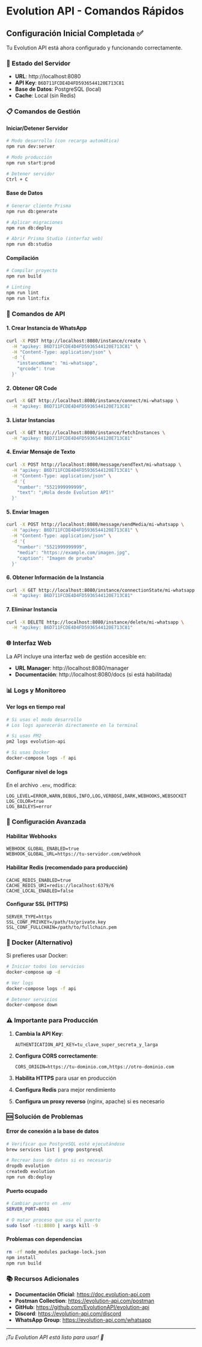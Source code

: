 # Evolution API - Comandos Rápidos

## Configuración Inicial Completada ✅

Tu Evolution API está ahora configurado y funcionando correctamente.

### 🚀 Estado del Servidor
- **URL**: http://localhost:8080
- **API Key**: `B6D711FCDE4D4FD5936544120E713C81`
- **Base de Datos**: PostgreSQL (local)
- **Cache**: Local (sin Redis)

### 📋 Comandos de Gestión

#### Iniciar/Detener Servidor
```bash
# Modo desarrollo (con recarga automática)
npm run dev:server

# Modo producción
npm run start:prod

# Detener servidor
Ctrl + C
```

#### Base de Datos
```bash
# Generar cliente Prisma
npm run db:generate

# Aplicar migraciones
npm run db:deploy

# Abrir Prisma Studio (interfaz web)
npm run db:studio
```

#### Compilación
```bash
# Compilar proyecto
npm run build

# Linting
npm run lint
npm run lint:fix
```

### 🔌 Comandos de API

#### 1. Crear Instancia de WhatsApp
```bash
curl -X POST http://localhost:8080/instance/create \
  -H "apikey: B6D711FCDE4D4FD5936544120E713C81" \
  -H "Content-Type: application/json" \
  -d '{
    "instanceName": "mi-whatsapp",
    "qrcode": true
  }'
```

#### 2. Obtener QR Code
```bash
curl -X GET http://localhost:8080/instance/connect/mi-whatsapp \
  -H "apikey: B6D711FCDE4D4FD5936544120E713C81"
```

#### 3. Listar Instancias
```bash
curl -X GET http://localhost:8080/instance/fetchInstances \
  -H "apikey: B6D711FCDE4D4FD5936544120E713C81"
```

#### 4. Enviar Mensaje de Texto
```bash
curl -X POST http://localhost:8080/message/sendText/mi-whatsapp \
  -H "apikey: B6D711FCDE4D4FD5936544120E713C81" \
  -H "Content-Type: application/json" \
  -d '{
    "number": "5521999999999",
    "text": "¡Hola desde Evolution API!"
  }'
```

#### 5. Enviar Imagen
```bash
curl -X POST http://localhost:8080/message/sendMedia/mi-whatsapp \
  -H "apikey: B6D711FCDE4D4FD5936544120E713C81" \
  -H "Content-Type: application/json" \
  -d '{
    "number": "5521999999999",
    "media": "https://example.com/imagen.jpg",
    "caption": "Imagen de prueba"
  }'
```

#### 6. Obtener Información de la Instancia
```bash
curl -X GET http://localhost:8080/instance/connectionState/mi-whatsapp \
  -H "apikey: B6D711FCDE4D4FD5936544120E713C81"
```

#### 7. Eliminar Instancia
```bash
curl -X DELETE http://localhost:8080/instance/delete/mi-whatsapp \
  -H "apikey: B6D711FCDE4D4FD5936544120E713C81"
```

### 🌐 Interfaz Web

La API incluye una interfaz web de gestión accesible en:
- **URL Manager**: http://localhost:8080/manager
- **Documentación**: http://localhost:8080/docs (si está habilitada)

### 📊 Logs y Monitoreo

#### Ver logs en tiempo real
```bash
# Si usas el modo desarrollo
# Los logs aparecerán directamente en la terminal

# Si usas PM2
pm2 logs evolution-api

# Si usas Docker
docker-compose logs -f api
```

#### Configurar nivel de logs
En el archivo `.env`, modifica:
```env
LOG_LEVEL=ERROR,WARN,DEBUG,INFO,LOG,VERBOSE,DARK,WEBHOOKS,WEBSOCKET
LOG_COLOR=true
LOG_BAILEYS=error
```

### 🔧 Configuración Avanzada

#### Habilitar Webhooks
```env
WEBHOOK_GLOBAL_ENABLED=true
WEBHOOK_GLOBAL_URL=https://tu-servidor.com/webhook
```

#### Habilitar Redis (recomendado para producción)
```env
CACHE_REDIS_ENABLED=true
CACHE_REDIS_URI=redis://localhost:6379/6
CACHE_LOCAL_ENABLED=false
```

#### Configurar SSL (HTTPS)
```env
SERVER_TYPE=https
SSL_CONF_PRIVKEY=/path/to/private.key
SSL_CONF_FULLCHAIN=/path/to/fullchain.pem
```

### 🐳 Docker (Alternativo)

Si prefieres usar Docker:
```bash
# Iniciar todos los servicios
docker-compose up -d

# Ver logs
docker-compose logs -f api

# Detener servicios
docker-compose down
```

### ⚠️ Importante para Producción

1. **Cambia la API Key**: 
   ```env
   AUTHENTICATION_API_KEY=tu_clave_super_secreta_y_larga
   ```

2. **Configura CORS correctamente**:
   ```env
   CORS_ORIGIN=https://tu-dominio.com,https://otro-dominio.com
   ```

3. **Habilita HTTPS** para usar en producción

4. **Configura Redis** para mejor rendimiento

5. **Configura un proxy reverso** (nginx, apache) si es necesario

### 🆘 Solución de Problemas

#### Error de conexión a la base de datos
```bash
# Verificar que PostgreSQL esté ejecutándose
brew services list | grep postgresql

# Recrear base de datos si es necesario
dropdb evolution
createdb evolution
npm run db:deploy
```

#### Puerto ocupado
```bash
# Cambiar puerto en .env
SERVER_PORT=8081

# O matar proceso que usa el puerto
sudo lsof -ti:8080 | xargs kill -9
```

#### Problemas con dependencias
```bash
rm -rf node_modules package-lock.json
npm install
npm run build
```

### 📚 Recursos Adicionales

- **Documentación Oficial**: https://doc.evolution-api.com
- **Postman Collection**: https://evolution-api.com/postman
- **GitHub**: https://github.com/EvolutionAPI/evolution-api
- **Discord**: https://evolution-api.com/discord
- **WhatsApp Group**: https://evolution-api.com/whatsapp

---

*¡Tu Evolution API está listo para usar! 🎉*
